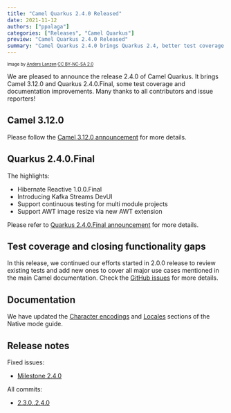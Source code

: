 ```yaml
---
title: "Camel Quarkus 2.4.0 Released"
date: 2021-11-12
authors: ["ppalaga"]
categories: ["Releases", "Camel Quarkus"]
preview: "Camel Quarkus 2.4.0 Released"
summary: "Camel Quarkus 2.4.0 brings Quarkus 2.4, better test coverage and documentation"
---
```


<sub><sup>Image by <a href="https://www.flickr.com/photos/lanzen/5984113332">Anders Lanzen</a> <a href="https://creativecommons.org/licenses/by-nc-sa/2.0">CC BY-NC-SA 2.0</a></sup></sub>

We are pleased to announce the release 2.4.0 of Camel Quarkus.
It brings Camel 3.12.0 and Quarkus 2.4.0.Final, some test coverage and documentation improvements.
Many thanks to all contributors and issue reporters!

## Camel 3.12.0

Please follow the [Camel 3.12.0 announcement](/blog/2021/10/RELEASE-3.12.0/) for more details.

## Quarkus 2.4.0.Final

The highlights:

* Hibernate Reactive 1.0.0.Final
* Introducing Kafka Streams DevUI
* Support continuous testing for multi module projects
* Support AWT image resize via new AWT extension

Please refer to [Quarkus 2.4.0.Final announcement](https://quarkus.io/blog/quarkus-2-4-0-final-released/) for more details.

## Test coverage and closing functionality gaps

In this release, we continued our efforts started in 2.0.0 release to review existing tests and add new ones
to cover all major use cases mentioned in the main Camel documentation. Check the [GitHub issues](https://github.com/apache/camel-quarkus/pulls?q=is%3Apr+is%3Aclosed+test+merged%3A2021-10-01..2021-10-23) for more details.

## Documentation

We have updated the [Character encodings](/camel-quarkus/next/user-guide/native-mode.html#charsets) and [Locales](/camel-quarkus/next/user-guide/native-mode.html#locale) sections of the Native mode guide.


## Release notes

Fixed issues:

* [Milestone 2.4.0](https://github.com/apache/camel-quarkus/milestone/20?closed=1)

All commits:

* [2.3.0..2.4.0](https://github.com/apache/camel-quarkus/compare/2.3.0...2.4.0)
